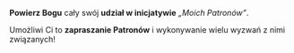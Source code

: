 **Powierz Bogu** cały swój **udział w inicjatywie** _„Moich Patronów”_.

Umożliwi Ci to **zapraszanie Patronów** i wykonywanie wielu wyzwań z nimi związanych!
